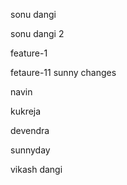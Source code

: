 sonu dangi

sonu dangi 2



feature-1

fetaure-11
sunny changes

navin

kukreja

devendra

sunnyday

vikash dangi